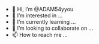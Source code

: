 - 👋 Hi, I’m @ADAM54yyou
- 👀 I’m interested in ...
- 🌱 I’m currently learning ...
- 💞️ I’m looking to collaborate on ...
- 📫 How to reach me ...

<!---
ADAM54yyou/ADAM54yyou is a ✨ special ✨ repository because its `README.md` (this file) appears on your GitHub profile.
You can click the Preview link to take a look at your changes.
--->
